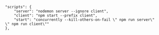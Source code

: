 	"scripts": {
		"server": "nodemon server --ignore client",
		"client": "npm start --prefix client",
		"start": "concurrently --kill-others-on-fail \" npm run server\" \" npm run client\""
	},